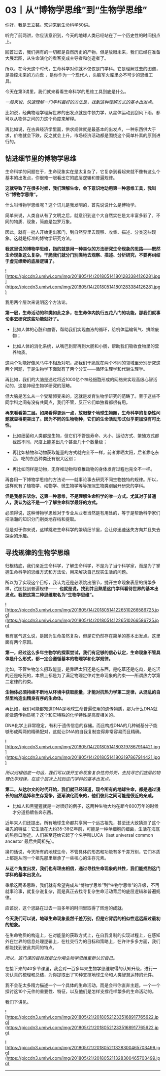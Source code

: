 # 03丨从“博物学思维”到“生物学思维”

你好，我是王立铭。欢迎来到生命科学50讲。

听完了前两讲，你应该意识到，今天的地球人类已经站在了一个历史性的时间拐点上。

回首过去，我们拥有的一切都是自然历史的产物，但是放眼未来，我们已经在准备大展宏图，从生命演化的看客变成主导者和创造者了。

所以，在今天这个时代，生命科学对你就不仅仅是门学科。它是理解过去的图谱，是操控未来的方向盘 ，是你作为一个现代人，头脑军火库里必不可少的思维工具。

今天在第3讲里，我们就来看看生命科学的思维工具到底是什么。

 *一般来说，快速理解一门学科最好的方法是，找到这种理解方式的基本出发点。*

比如说，经典物理学理解世界的出发点就是牛顿力学，从星体运动到刮风下雨，都可以从物体之间的力这个角度来解释。

再比如说，在古典经济学里面，供求规律就是最基本的出发点，一种东西供大于求，价格就会下跌，反之就会上升，市场经济活动都是围绕这个简单朴素的原则进行的。

## 钻进细节里的博物学思维

生命科学的问题在于，生命现象实在是太复杂了，它复杂到看起来就不像有这么个基本的出发点，你很难一眼看出它的底层逻辑和普遍规律。

 **这就导致了在很多时候，我们理解生命，会下意识地动用第一种思维工具，我叫它“博物学思维”。**

什么叫博物学思维呢？这个词儿是我发明的，首先说说什么是博物学。

简单来说，人类自从有了文明之后，就意识到这个大自然实在是太丰富多彩了，不同的物质、现象，简直是包罗万象。

因此，就有一批人开始走出家门，到自然界里去观察、收集、描述、分类这些现象。这就是标准的博物学研究方法。

 **我这里说的博物学思维，指的就是用一种类似的方法研究生命现象的思路——既然生命现象这么复杂，干脆我们就分门别类地去观察、描述、分析研究，不要再纠结于虚无缥缈的底层逻辑了。**

![https://piccdn3.umiwi.com/img/201805/14/201805141801283384126281.jpg](https://piccdn3.umiwi.com/img/201805/14/201805141801283384126281.jpg)

我用两个层次来说明这个方法论。

 **第一层，生命活动的种类如此之多，在生命体内执行五花八门的功能，那我们就事论事去研究这些功能就好了。**

* 比如人体的心脏和血管，帮助我们实现血液的循环，给机体运输氧气、排除废物；

* 比如人体的消化系统，从嘴巴到胃再到大肠和小肠，帮助我们吸收食物里的营养物质。

这两个功能好像风马牛不相及对吧，那我们干脆就在两个不同的领域里分别研究这两个问题，于是生物学下面就有了两个分支——循环生理学和代谢生理学。

再比如，我们的大脑是通过将近1000亿个神经细胞形成的网络来实现高级心智活动的，这是神经生物学研究的范畴。

但大脑是怎么从一个受精卵变来的，这就是发育生物学研究的范畴了。至于这些不同学科之间有没有共同点，我们不管，反正它们单独看都很有用。

 **再来看看第二层。如果看得更远一点，放眼整个地球生物圈，生命科学的复杂性问题就显得更突出了。因为不同的生物物种，它们的生命活动形式似乎更加没有可比性。**

* 比如细菌和人类都是生物，但它们不管是寿命、大小、运动方式、繁殖方式都截然不同，尺度上能差出几个甚至几十个数量级；

* 再比如植物和动物获取能量的方式就完全不一样，前者靠晒太阳，后者靠吃东西，吃的东西种类还有很大区别；

* 再比如同样是动物，无脊椎动物和脊椎动物的身体发育过程也完全不一样。

再套用一下博物学思维的方法论——就事论事去研究不同生物独特的规律。所以，这样就有了植物学、动物学、微生物学等等按照生物类别展开研究的学科。

 **但是我想告诉你，这第一种思维，不是理解生命科学的唯一方式。尤其对于普通人，我认为这不是一个了解生命科学最好的方式。**

必须得说，这种博物学思维对于专业从业者当然是有用处的，等于是帮助科学家们把浩瀚的知识分门别类地存档和提取。

但是对于你来说，这样跳进生命科学的繁琐细节里，会让你迅速迷失方向并且失去探索的乐趣。

## 寻找规律的生物学思维

归根结底，我们亲近生命科学，了解生命科学，不是为了当个科学家，而是为了掌握生命科学的思维方式和方法论，用来解决自己现实生活的问题。

所以为了实现这个目标，我认为还是必须跳出细节，抛开生命现象表层的纷繁多样，试图找到普遍规律——  **也就是说，找到并且熟悉这门学科看待世界的基本出发点。我把这第二种思维取名为“生物学思维”。**

![https://piccdn3.umiwi.com/img/201805/14/201805141226510266586725.jpg](https://piccdn3.umiwi.com/img/201805/14/201805141226510266586725.jpg)

我有底气这么说，是因为生命虽然复杂，但是它仍然存在简单的基本出发点。这里面有两个原因。

 **第一，经过这么多年生物学的探索尝试，我们有足够的信心认定，生命现象不管具体是什么形式，都一定会遵循基本的物理学和化学规律。**

比如，不管生物怎么摄取能量，是靠晒太阳还是吃东西，是吃草还是吃肉，是吃活的还是吃死的，本质上都是为了满足物理定律对生命现象的约束——所谓热力学第二定律的约束。

 **生物体必须持续不断地从环境中获取能量，才能对抗热力学第二定律，从混乱的自然里构造出精良有序的生命体。**

再比如，我们可能都知道DNA是地球生命普遍使用的遗传物质，那为什么DNA就能做遗传物质呢？这个和它特殊的化学特性是高度相关的。

DNA化学上非常稳定，有利于遗传信息的存储。而且构成DNA的几种碱基分子能够形成两两的精确配对，这就让DNA的自我复制变得非常容易而且精确。

![https://piccdn3.umiwi.com/img/201805/14/201805141803197867914421.jpg](https://piccdn3.umiwi.com/img/201805/14/201805141803197867914421.jpg)

 *所以归根结底一句话，我们可以拨开生命现象复杂性的外壳，去找寻它们底层的物理化学规律，在这个层次上找到这门学科的基本出发点。*

 **第二，从达尔文的时代开始，我们就已经知道，现今所有的地球生命，都是通过漫长的自然选择和生存竞争，逐渐演化而来的，他们彼此之间可能是很近的亲戚。**

* 比如人和黑猩猩就是一对很好的例子，这两种生物大约在距今800万年的时候才分道扬镳各奔东西。

近年来人们还提出，所有地球生命都共享同一个远古祖先，甚至还大致猜测了这个祖先的特征：它生活在大约35-38亿年前，可能是一种单细胞的细菌，生活在海底的热泉口附近。人们甚至还给它起了个名字叫LUCA（last universal common ancestor 最后共同祖先）。

换句话说，今天所有的地球生命，不管具体的形态和功能有多千差万别，它们本质上都是从同一个祖先那里继承了一些核心的生存元素。

 **从这个角度出发，我们也有理由相信，通过寻找生命现象的共性，我们能找到这门学科的基本出发点。**

秉承这两条思路，我们就有希望完成从“博物学思维”到“生物学思维”的升级，不再就事论事，就复杂说复杂，而是真正去找寻复杂生命活动背后的底层逻辑和普遍规律。

应该说，这个思路在过去一百多年的时间里取得了辉煌的成就。

 **今天我们可以说，地球生命现象虽然千差万别，但是它背后的相似性远远超过最初的想象。**

在生命物质的构造上，在对能量的获取方式上，在自我复制的实现过程上，在感知外在世界的信息处理逻辑上，在社交行为的目标和策略上，在许许多多方面，我们都能找到彼此共同的特点。

 *所以，这门课的目标就是让你用生物学思维重新认识自己。*

在接下来的40多节课里，我会对一百多年来生物学思维取得的认知升级，进行一次认真的梳理和总结，为你提取出了10种支撑地球生命和人类智慧运转的元件。

我不会花太多精力描述一个一个具体的生命活动，而是会带你直奔主题，一个一个探讨这10个元件的重要性、特征，以及他们是怎样支撑花样繁多的生命活动的。

我们下讲见。

![https://piccdn3.umiwi.com/img/201805/21/201805212335168917765622.jpg](https://piccdn3.umiwi.com/img/201805/21/201805212335168917765622.jpg)

![https://piccdn3.umiwi.com/img/201805/21/201805211328300465703499.jpg](https://piccdn3.umiwi.com/img/201805/21/201805211328300465703499.jpg)

---
